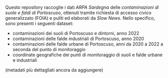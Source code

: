 Questo repository raccoglie i dati *ARPA Sardegna* delle *contaminazioni di suole e faldi di Portoscuso*, ottenuti tramite richiesta di accesso civico generalizzato (FOIA) e puliti ed elaborati da *Slow News*.
Nello specifico, sono presenti i seguenti dataset:
- contaminazioni dei suoli di Portoscuso e dintorni, anno 2022
- contaminazioni delle falde industriali di Portoscuso, anno 2020
- contaminazioni delle falde urbane di Portoscuso, anni da 2020 a 2022 a seconda del punto di monitoraggio
- coordinate geografiche dei punti di monitoraggio di suoli e falde urbane e industriali

(metadati più dettagliati ancora da aggiungere)
